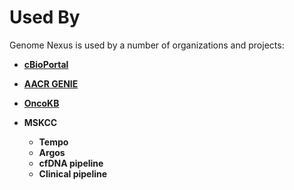 # Used By

Genome Nexus is used by a number of organizations and projects:

- **[cBioPortal](https://cbioportal.org/login)**

- **[AACR GENIE](https://genie.cbioportal.org/)**

- **[OncoKB](https://www.oncokb.org/)**

- **MSKCC**
    - **Tempo**
    - **Argos**
    - **cfDNA pipeline**
    - **Clinical pipeline**
